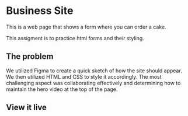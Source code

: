 # Business Site

This is a web page that shows a form where you can order a cake.

This assigment is to practice html forms and their styling.

## The problem

We utilized Figma to create a quick sketch of how the site should appear. We then utilized HTML and CSS to style it accordingly. The most challenging aspect was collaborating effectively and determining how to maintain the hero video at the top of the page.

## View it live
